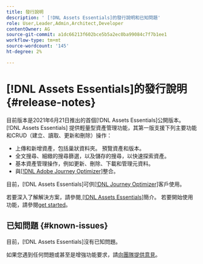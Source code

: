 ```yaml
---
title: 發行說明
description: ' [!DNL Assets Essentials]的發行說明和已知問題'
role: User,Leader,Admin,Architect,Developer
contentOwner: AG
source-git-commit: a1dc66213f602bce5b5a2ec0ba99084c7f7b1ee1
workflow-type: tm+mt
source-wordcount: '145'
ht-degree: 2%

---
```



# [!DNL Assets Essentials]的發行說明 {#release-notes}

目前版本是2021年6月21日推出的首個[!DNL Assets Essentials]公開版本。 [!DNL Assets Essentials] 提供輕量型資產管理功能，其第一版支援下列主要功能和CRUD（建立、讀取、更新和刪除）操作：

* 上傳和新增資產，包括巢狀資料夾。 預覽資產和版本。
* 全文搜尋、細緻的搜尋篩選，以及儲存的搜尋，以快速探索資產。
* 基本資產管理操作，例如更新、刪除、下載和管理元資料。
* 與[[!DNL Adobe Journey Optimizer]](https://experienceleague.adobe.com/docs/journey-optimizer/using/create-messages/assets-essentials.html)整合。

目前，[!DNL Assets Essentials]可供[[!DNL Journey Optimizer]](https://experienceleague.adobe.com/docs/journey-optimizer.html)客戶使用。

若要深入了解解決方案，請參閱[ [!DNL Assets Essentials]](introduction.md)簡介。 若要開始使用功能，請參閱[get started](/help/get-started.md)。

## 已知問題 {#known-issues}

目前，[!DNL Assets Essentials]沒有已知問題。

<!--
* Use assets that do not have whitespace in the file names. The replies to comments do not work for such assets.
-->

如果您遇到任何問題或甚至是增強功能要求，請[向團隊提供意見](#provide-feedback)。
